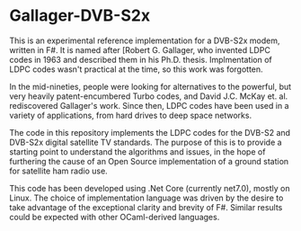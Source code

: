 # Gallager-DVB-S2x
This is an experimental reference implementation for a DVB-S2x modem, written in F#. It is
named after [Robert G. Gallager, who invented LDPC codes in 1963 and described them in his Ph.D. thesis. 
Implmentation of LDPC codes wasn't practical at the time, so this work was forgotten.

In the mid-nineties, people were looking for alternatives to the powerful, but very heavily patent-encumbered Turbo codes, and 
David J.C. McKay et. al. rediscovered Gallager's work. Since then, LDPC codes have been used in a variety of applications, from 
hard drives to deep space networks. 

The code in this repository implements the LDPC codes for the DVB-S2 and DVB-S2x digital satellite TV standards. The 
purpose of this is to provide a starting point to understand the algorithms and issues, in the hope of furthering
the cause of an Open Source implementation of a ground station for satellite ham radio use.

This code has been developed using .Net Core (currently net7.0), mostly on Linux. The choice of implementation
language was driven by the desire to take advantage of the exceptional clarity and brevity of F#. Similar results could 
be expected with other OCaml-derived languages.
